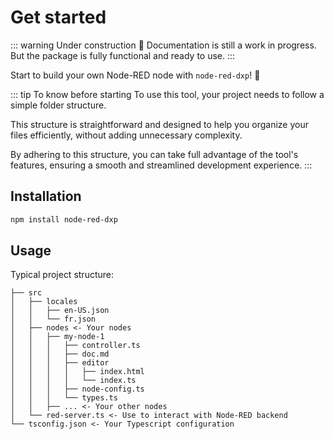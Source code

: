 # Get started

::: warning Under construction 🚧
Documentation is still a work in progress. But the package is fully functional and ready to use.
:::

Start to build your own Node-RED node with `node-red-dxp`! 🚀

::: tip To know before starting
To use this tool, your project needs to follow a simple folder structure. 

This structure is straightforward and designed to help you organize your files efficiently, without adding unnecessary complexity. 

By adhering to this structure, you can take full advantage of the tool's features, ensuring a smooth and streamlined development experience.
:::

## Installation

```bash
npm install node-red-dxp
```

## Usage

Typical project structure:

```plaintext
├── src
│   ├── locales
│   │   ├── en-US.json
│   │   └── fr.json
│   ├── nodes <- Your nodes
│   │   ├── my-node-1
│   │   │   ├── controller.ts
│   │   │   ├── doc.md
│   │   │   ├── editor
│   │   │   │   ├── index.html
│   │   │   │   └── index.ts
│   │   │   ├── node-config.ts
│   │   │   └── types.ts
│   │   ├── ... <- Your other nodes
│   └── red-server.ts <- Use to interact with Node-RED backend
└── tsconfig.json <- Your Typescript configuration
```
